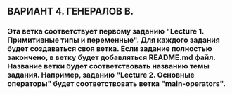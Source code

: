 ## ВАРИАНТ 4. ГЕНЕРАЛОВ В.
### Эта ветка соответствует первому заданию "Lecture 1. Примитивные типы и переменные". Для каждого задания будет создаваться своя ветка. Если задание полностью закончено, в ветку будет добавляться README.md файл. Название ветки будет соответствовать названию темы задания. Например, заданию "Lecture 2.  Основные операторы" будет соответствовать ветка "main-operators".